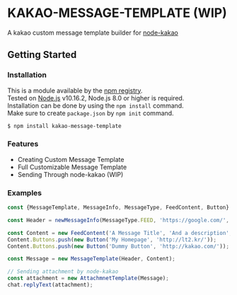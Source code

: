 # KAKAO-MESSAGE-TEMPLATE (WIP)
A kakao custom message template builder for [node-kakao](https://github.com/storycraft/node-kakao)

## Getting Started

### Installation
This is a module available by the [npm registry](https://npmjs.com).  
Tested on [Node.js](https://nodejs.org/en/) v10.16.2, Node.js 8.0 or higher is required.  
Installation can be done by using the ```npm install``` command.  
Make sure to create ```package.json``` by ```npm init``` command.  
```bash
$ npm install kakao-message-template
```

### Features
* Creating Custom Message Template
* Full Customizable Message Template
* Sending Through node-kakao (WIP)

### Examples
```js
const {MessageTemplate, MessageInfo, MessageType, FeedContent, Button} = require('kakao-message-template');

const Header = newMessageInfo(MessageType.FEED, 'https://google.com/', 'KAKAO-MESSAGE-TEMPLATE', 'http://lt2.kr/izone.png');

const Content = new FeedContent('A Message Title', 'And a description', 'https://naver.com/');
Content.Buttons.push(new Button('My Homepage', 'http://lt2.kr/'));
Content.Buttons.push(new Button('Dummy Button', 'http://kakao.com/'));

const Message = new MessageTemplate(Header, Content);

// Sending attachment by node-kakao
const attachment = new AttachmnetTemplate(Message);
chat.replyText(attachment);
```
